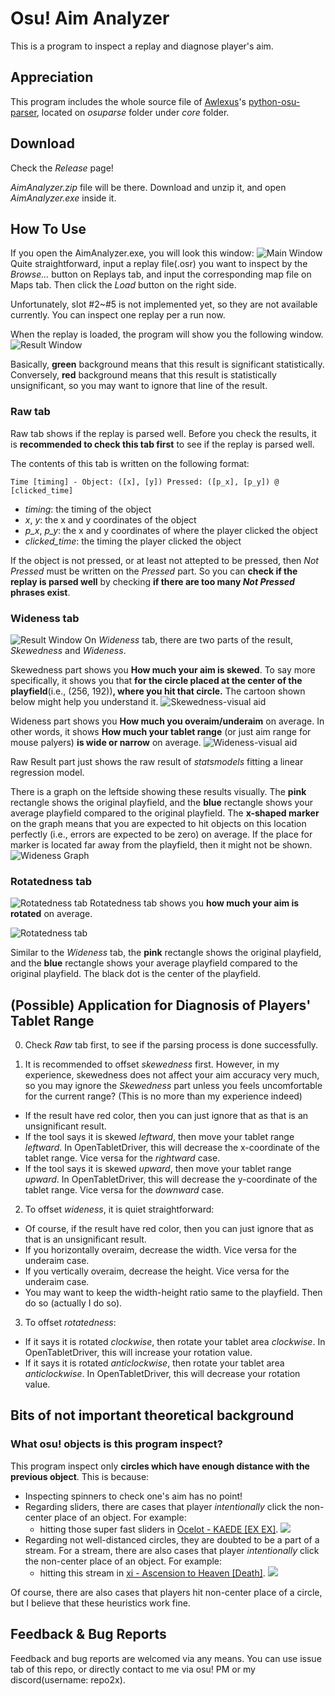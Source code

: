 # Osu! Aim Analyzer

This is a program to inspect a replay and diagnose player's aim.

## Appreciation
This program includes the whole source file of [Awlexus](https://github.com/Awlexus)'s [python-osu-parser](https://github.com/Awlexus/python-osu-parser), located on *osuparse* folder under *core* folder.

## Download
Check the *Release* page!

*AimAnalyzer.zip* file will be there. Download and unzip it, and open *AimAnalyzer.exe* inside it.

## How To Use
If you open the AimAnalyzer.exe, you will look this window:
![Main Window](./images/use_1.png)
Quite straightforward, input a replay file(.osr) you want to inspect by the *Browse...* button on Replays tab, and input the corresponding map file on Maps tab. Then click the *Load* button on the right side.

Unfortunately, slot #2~#5 is not implemented yet, so they are not available currently. You can inspect one replay per a run now.

When the replay is loaded, the program will show you the following window.
![Result Window](./images/use_2.png)

Basically, **green** background means that this result is significant statistically. Conversely, **red** background means that this result is statistically unsignificant, so you may want to ignore that line of the result.

### Raw tab
Raw tab shows if the replay is parsed well. Before you check the results, it is **recommended to check this tab first** to see if the replay is parsed well.

The contents of this tab is written on the following format:
```
Time [timing] - Object: ([x], [y]) Pressed: ([p_x], [p_y]) @ [clicked_time]
```
* *timing*: the timing of the object
* *x*, *y*: the x and y coordinates of the object
* *p_x*, *p_y*: the x and y coordinates of where the player clicked the object
* *clicked_time*: the timing the player clicked the object

If the object is not pressed, or at least not attepted to be pressed, then *Not Pressed* must be written on the *Pressed* part. So you can **check if the replay is parsed well** by checking **if there are too many *Not Pressed* phrases exist**.

### Wideness tab
![Result Window](./images/use_2.png)
On *Wideness* tab, there are two parts of the result, *Skewedness* and *Wideness*.

Skewedness part shows you **How much your aim is skewed**. To say more specifically, it shows you that **for the circle placed at the center of the playfield**(i.e., (256, 192))**, where you hit that circle.** The cartoon shown below might help you understand it.
![Skewedness-visual aid](./images/use_3.png)

Wideness part shows you **How much you overaim/underaim** on average. In other words, it shows **How much your tablet range** (or just aim range for mouse palyers) **is wide or narrow** on average.
![Wideness-visual aid](./images/use_4.png)

Raw Result part just shows the raw result of *statsmodels* fitting a linear regression model.

There is a graph on the leftside showing these results visually. The **pink** rectangle shows the original playfield, and the **blue** rectangle shows your average playfield compared to the original playfield. The **x-shaped marker** on the graph means that you are expected to hit objects on this location perfectly (i.e., errors are expected to be zero) on average. If the place for marker is located far away from the playfield, then it might not be shown.
![Wideness Graph](./images/use_6.png)

### Rotatedness tab

![Rotatedness tab](./images/use_7.png)
Rotatedness tab shows you **how much your aim is rotated** on average.

![Rotatedness tab](./images/use_5.png)

Similar to the *Wideness* tab, the **pink** rectangle shows the original playfield, and the **blue** rectangle shows your average playfield compared to the original playfield. The black dot is the center of the playfield.

## (Possible) Application for Diagnosis of Players' Tablet Range
0. Check *Raw* tab first, to see if the parsing process is done successfully.

1. It is recommended to offset *skewedness* first. However, in my experience, skewedness does not affect your aim accuracy very much, so you may ignore the *Skewedness* part unless you feels uncomfortable for the current range? (This is no more than my experience indeed)
* If the result have red color, then you can just ignore that as that is an unsignificant result.
* If the tool says it is skewed *leftward*, then move your tablet range *leftward*. In OpenTabletDriver, this will decrease the x-coordinate of the tablet range. Vice versa for the *rightward* case.
* If the tool says it is skewed *upward*, then move your tablet range *upward*. In OpenTabletDriver, this will decrease the y-coordinate of the tablet range. Vice versa for the *downward* case.

2. To offset *wideness*, it is quiet straightforward:
* Of course, if the result have red color, then you can just ignore that as that is an unsignificant result.
* If you horizontally overaim, decrease the width. Vice versa for the underaim case.
* If you vertically overaim, decrease the height. Vice versa for the underaim case.
* You may want to keep the width-height ratio same to the playfield. Then do so (actually I do so).

3. To offset *rotatedness*:
* If it says it is rotated *clockwise*, then rotate your tablet area *clockwise*. In OpenTabletDriver, this will increase your rotation value.
* If it says it is rotated *anticlockwise*, then rotate your tablet area *anticlockwise*. In OpenTabletDriver, this will decrease your rotation value.

## Bits of not important theoretical background

### What osu! objects is this program inspect?
This program inspect only **circles which have enough distance with the previous object**. This is because:
* Inspecting spinners to check one's aim has no point!
* Regarding sliders, there are cases that player *intentionally* click the non-center place of an object. For example:
    * hitting those super fast sliders in [Ocelot - KAEDE [EX EX]](https://osu.ppy.sh/beatmapsets/660630#osu/1398809).
        ![](./images/kaede.png)
* Regarding not well-distanced circles, they are doubted to be a part of a stream. For a stream, there are also cases that player *intentionally* click the non-center place of an object. For example:
    * hitting this stream in [xi - Ascension to Heaven [Death]](https://osu.ppy.sh/beatmapsets/34348#osu/111680).
        ![](./images/ascension.png)

Of course, there are also cases that players hit non-center place of a circle, but I believe that these heuristics work fine.

## Feedback & Bug Reports
Feedback and bug reports are welcomed via any means. You can use issue tab of this repo, or directly contact to me via osu! PM or my discord(username: repo2x).
